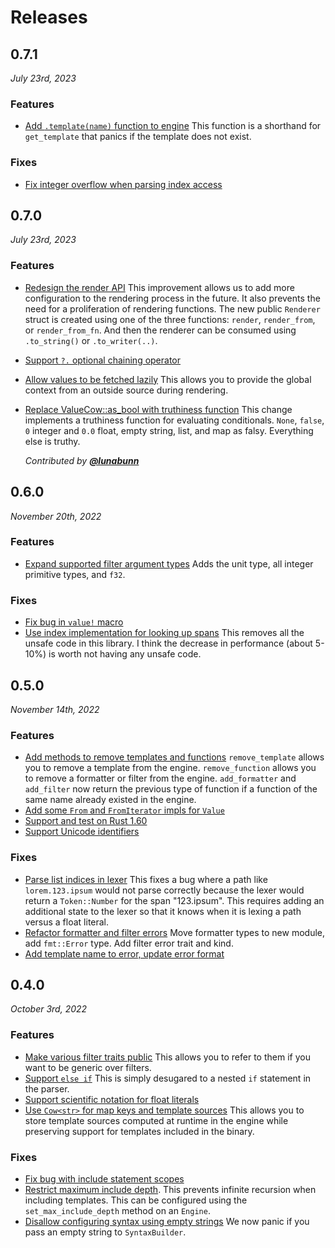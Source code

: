 # Releases

## 0.7.1

*July 23rd, 2023*

### Features

- [Add `.template(name)` function to engine][240edee8] This function is a
  shorthand for `get_template` that panics if the template does not exist.

### Fixes

- [Fix integer overflow when parsing index access][e2ed68f4]

[e2ed68f4]: https://github.com/rossmacarthur/upon/commit/e2ed68f4aa93ff0769d23acf690bd4edef48130a
[240edee8]: https://github.com/rossmacarthur/upon/commit/240edee8592a2a6ff503013f66b325d889aec00b

## 0.7.0

*July 23rd, 2023*

### Features

- [Redesign the render API][51d011b] This improvement allows us to add more
  configuration to the rendering process in the future. It also prevents the
  need for a proliferation of rendering functions. The new public `Renderer`
  struct is created using one of the three functions: `render`, `render_from`,
  or `render_from_fn`. And then the renderer can be consumed using
  `.to_string()` or `.to_writer(..)`.
- [Support `?.` optional chaining operator][5f4f345]
- [Allow values to be fetched lazily][fb2a904] This allows you to provide the
  global context from an outside source during rendering.
- [Replace ValueCow::as_bool with truthiness function][a4d3c59] This change
  implements a truthiness function for evaluating conditionals. `None`, `false`,
  `0` integer and `0.0` float, empty string, list, and map as falsy. Everything
  else is truthy.

  *Contributed by [**@lunabunn**](https://github.com/lunabunn)*

[51d011b]: https://github.com/rossmacarthur/upon/commit/51d011b49e70817e9cf2c42b907a0661bd65700b
[5f4f345]: https://github.com/rossmacarthur/upon/commit/5f4f345a2c7b903eba4deab701d9f901e1df0aaf
[fb2a904]: https://github.com/rossmacarthur/upon/commit/fb2a90444bd6da9baa15c9e8e9f378a9231e1d5f
[a4d3c59]: https://github.com/rossmacarthur/upon/commit/a4d3c599786505f14ac0ca66834f17a0686c22ec

## 0.6.0

*November 20th, 2022*

### Features

- [Expand supported filter argument types][fbef89f4] Adds the unit type, all
  integer primitive types, and `f32`.

### Fixes

- [Fix bug in `value!` macro][7b43c9a0]
- [Use index implementation for looking up spans][c910bca4] This removes all the
  unsafe code in this library. I think the decrease in performance (about 5-10%)
  is worth not having any unsafe code.

[fbef89f4]: https://github.com/rossmacarthur/upon/commit/fbef89f44e455843a58e468be4d69937c9001066
[7b43c9a0]: https://github.com/rossmacarthur/upon/commit/7b43c9a04e23685d4a34fc5fcc9f2b23e5865f55
[c910bca4]: https://github.com/rossmacarthur/upon/commit/c910bca4382943c53f3be7071b68bf512f598266

## 0.5.0

*November 14th, 2022*

### Features

- [Add methods to remove templates and functions][dd8c2478] `remove_template`
  allows you to remove a template from the engine. `remove_function` allows you
  to remove a formatter or filter from the engine. `add_formatter` and
  `add_filter` now return the previous type of function if a function of the
  same name already existed in the engine.
- [Add some `From` and `FromIterator` impls for `Value`][5f6f70ce]
- [Support and test on Rust 1.60][327c504a]
- [Support Unicode identifiers][9e8ae85e]

### Fixes

- [Parse list indices in lexer][ee02c419] This fixes a bug where a path like
  `lorem.123.ipsum` would not parse correctly because the lexer would return a
  `Token::Number` for the span "123.ipsum". This requires adding an additional
  state to the lexer so that it knows when it is lexing a path versus a float
  literal.
- [Refactor formatter and filter errors][329e8423] Move formatter types to new
  module, add `fmt::Error` type. Add filter error trait and kind.
- [Add template name to error, update error format][d16eaf66]

[ee02c419]: https://github.com/rossmacarthur/upon/commit/ee02c4195b00ad4c584ebbb198519be08bc14ddb
[dd8c2478]: https://github.com/rossmacarthur/upon/commit/dd8c24781b90467b702dd174a592736bf715d246
[5f6f70ce]: https://github.com/rossmacarthur/upon/commit/5f6f70ce66c40fccd99093b6c0428fc83a7e2aad
[327c504a]: https://github.com/rossmacarthur/upon/commit/327c504a278de8b41b90676c44be879498fabbbd
[9e8ae85e]: https://github.com/rossmacarthur/upon/commit/9e8ae85ef380efab840c402bc0227948016c9c90
[329e8423]: https://github.com/rossmacarthur/upon/commit/329e842339ffb09200b609830ac0dba9742fdc99
[d16eaf66]: https://github.com/rossmacarthur/upon/commit/d16eaf662347069f7642590ab34ef6a387ab3889

## 0.4.0

*October 3rd, 2022*

### Features

- [Make various filter traits public][ee694cd5] This allows you to refer to them
  if you want to be generic over filters.
- [Support `else if`][68da8b14] This is simply desugared to a nested `if`
  statement in the parser.
- [Support scientific notation for float literals][e2b6367f]
- [Use `Cow<str>` for map keys and template sources][270252b8] This allows you
  to store template sources computed at runtime in the engine while preserving
  support for templates included in the binary.

### Fixes

- [Fix bug with include statement scopes][88feac35]
- [Restrict maximum include depth][509526ba]. This prevents infinite recursion
  when including templates. This can be configured using the
  `set_max_include_depth` method on an `Engine`.
- [Disallow configuring syntax using empty strings][be1acdd5] We now panic if
  you pass an empty string to `SyntaxBuilder`.

[ee694cd5]: https://github.com/rossmacarthur/upon/commit/ee694cd558a45e0735693894e9afb0e77329a4ef
[68da8b14]: https://github.com/rossmacarthur/upon/commit/68da8b14c4571826e21eac0d278c41fbda37fd92
[e2b6367f]: https://github.com/rossmacarthur/upon/commit/e2b6367f95d1ea0e3e89c94cbb04b729d59fd057
[be1acdd5]: https://github.com/rossmacarthur/upon/commit/be1acdd5ae244e93ccfc63f99ed96ae66e573756
[270252b8]: https://github.com/rossmacarthur/upon/commit/270252b80260185a4493291ea2c829a953e3a12e
[88feac35]: https://github.com/rossmacarthur/upon/commit/88feac35ce7c03ebaa3e6147d416407903f852d1
[509526ba]: https://github.com/rossmacarthur/upon/commit/509526ba951e2ca33566e24f27adbc478591c954
